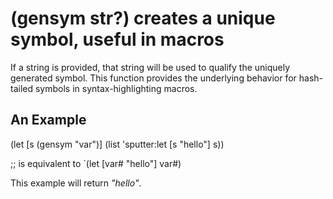# (gensym str?) creates a unique symbol, useful in macros
If a string is provided, that string will be used to qualify the uniquely generated symbol. This function provides the underlying behavior for hash-tailed symbols in syntax-highlighting macros.

## An Example

  (let [s (gensym "var")]
    (list 'sputter:let [s "hello"] s))

  ;; is equivalent to
  `(let [var# "hello"] var#)

This example will return _"hello"_.
